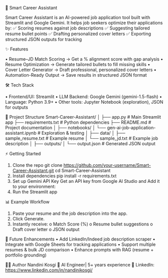 🚀 Smart Career Assistant

Smart Career Assistant is an AI-powered job application tool built with Streamlit and Google Gemini.
It helps job seekers optimize their applications by:
✅ Scoring resumes against job descriptions
✅ Suggesting tailored resume bullet points
✅ Drafting personalized cover letters
✅ Exporting structured JSON outputs for tracking





✨ Features

•	Resume–JD Match Scoring → Get a % alignment score with gap analysis
•	Resume Optimization → Generate tailored bullets to fill missing skills
•	Cover Letter Generator → Draft professional, personalized cover letters
•	Automation-Ready Output → Save results in structured JSON format





🛠️ Tech Stack

•	Frontend/UI: Streamlit
•	LLM Backend: Google Gemini (gemini-1.5-flash)
•	Language: Python 3.9+
•	Other tools: Jupyter Notebook (exploration), JSON for outputs





📂 Project Structure
Smart-Career-Assistant/
│
├── app.py                       # Main Streamlit app
├── requirements.txt             # Python dependencies
├── README.md                    # Project documentation
│
├── notebooks/
│   └── gen-ai-job-application-assistant.ipynb   # Exploration \& testing
│
├── data/
│   ├── sample\_resume.txt        # Example resume
│   └── sample\_jd.txt            # Example job description
│
├── outputs/
│   └── output.json              # Generated JSON output



⚡ Getting Started

1. Clone the repo
   git clone https://github.com/your-username/Smart-Career-Assistant.git
   cd Smart-Career-Assistant
2. Install dependencies
   pip install -r requirements.txt
3. Set up Gemini API Key
   Get an API key from Google AI Studio and Add it to your environment:
4. Run the Streamlit app



📊 Example Workflow

1. Paste your resume and the job description into the app.
2. Click Generate.
3. Instantly receive:
   o	Match Score (%)
   o	Resume bullet suggestions
   o	Draft cover letter
   o	JSON output



🎯 Future Enhancements
•	Add LinkedIn/Indeed job description scraper
•	Integrate with Google Sheets for tracking applications
•	Support multiple resumes \& bulk JD comparison
•	Enhance prompts with RAG (resume + portfolio grounding)


👩‍💻 Author
Nandini Kosgi
📌 AI Engineer| 5+ years experience
🔗 LinkedIn: https://www.linkedin.com/in/nandinikosgi/

